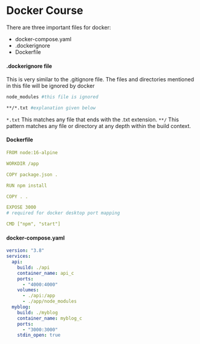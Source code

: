 # Docker Course

There are three important files for docker:

- docker-compose.yaml
- .dockerignore
- Dockerfile

#### .dockerignore file

This is very similar to the .gitignore file. The files and directories mentioned in this file will
be ignored by docker

```sh
node_modules #this file is ignored

**/*.txt #explanation given below
```

`*.txt` This matches any file that ends with the .txt extension.
`**/` This pattern matches any file or directory at any depth within the build context.

#### Dockerfile

```yaml
FROM node:16-alpine

WORKDIR /app

COPY package.json .

RUN npm install

COPY . .

EXPOSE 3000
# required for docker desktop port mapping

CMD ["npm", "start"]
```

#### docker-compose.yaml

```yaml
version: "3.8"
services:
  api:
    build: ./api
    container_name: api_c
    ports:
      - "4000:4000"
    volumes:
      - ./api:/app
      - ./app/node_modules
  myblog:
    build: ./myblog
    container_name: myblog_c
    ports:
      - "3000:3000"
    stdin_open: true
```
